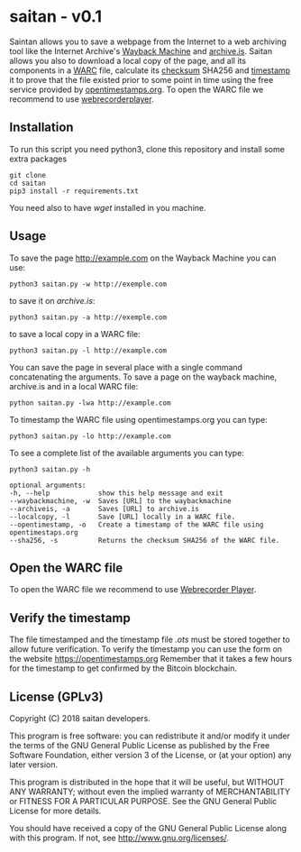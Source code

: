 # saitan - v0.1

Saintan allows you to save a webpage from the Internet to a web archiving tool like the Internet Archive's [Wayback Machine](https://web.archive.org/) and [archive.is](https://archvie.is).
Saitan allows you also to download a local copy of the page, and all its components in a [WARC](https://en.wikipedia.org/wiki/Web_ARChive) file, calculate its [checksum](https://en.wikipedia.org/wiki/Checksum) SHA256 and [timestamp](https://en.wikipedia.org/wiki/Timestamp) it to prove that the file  existed prior to some point in time using the free service provided by [opentimestamps.org](https://opentimestamps.org).
To open the WARC file we recommend to use [webrecorderplayer](https://github.com/webrecorder/webrecorderplayer-electron).


## Installation

To run this script you need python3, clone this repository and install some extra packages

    git clone
    cd saitan
    pip3 install -r requirements.txt

You need also to have _*wget*_ installed in you machine.


## Usage

To save the page http://example.com on the Wayback Machine you can use:

    python3 saitan.py -w http://exemple.com

to save it on _archive.is_:

    python3 saitan.py -a http://exemple.com

to save a local copy in a WARC file:

    python3 saitan.py -l http://example.com

You can save the page in several place with a single command concatenating the arguments.
To save a page on the wayback machine, archive.is and in a local WARC file:

    python saitan.py -lwa http://example.com

To timestamp the WARC file using opentimestamps.org you can type:

    python3 saitan.py -lo http://example.com

To see a complete list of the available arguments you can type:

    python3 saitan.py -h

    optional arguments:
    -h, --help            show this help message and exit
    --waybackmachine, -w  Saves [URL] to the waybackmachine
    --archiveis, -a       Saves [URL] to archive.is
    --localcopy, -l       Save [URL] locally in a WARC file.
    --opentimestamp, -o   Create a timestamp of the WARC file using opentimestaps.org
    --sha256, -s          Returns the checksum SHA256 of the WARC file.


## Open the WARC file

To open the WARC file we recommend to use [Webrecorder Player](https://github.com/webrecorder/webrecorderplayer-electron/).


## Verify the timestamp

The file timestamped and the timestamp file _.ots_ must be stored together to allow future verification.
To verify the timestamp you can use the form on the website https://opentimestamps.org
Remember that it takes a few hours for the timestamp to get confirmed by the Bitcoin blockchain.


## License (GPLv3)

Copyright (C) 2018 saitan developers.

This program is free software: you can redistribute it and/or modify
it under the terms of the GNU General Public License as published by
the Free Software Foundation, either version 3 of the License, or
(at your option) any later version.

This program is distributed in the hope that it will be useful,
but WITHOUT ANY WARRANTY; without even the implied warranty of
MERCHANTABILITY or FITNESS FOR A PARTICULAR PURPOSE.  See the
GNU General Public License for more details.

You should have received a copy of the GNU General Public License
along with this program.  If not, see <http://www.gnu.org/licenses/>.

